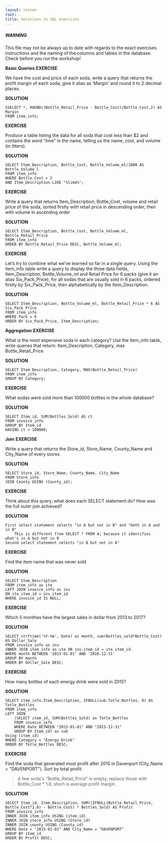 ```yaml
---
layout: lesson
root: .
title: Solutions to SQL exercises
---
```


##### WARNING

This file may not be always up to date with regards to the exact exercises
instructions and the naming of the columns and tables in the database. Check
before you run the workshop!


**Basic Queries**
**EXERCISE**

We have the cost and price of each soda, write a query that returns the profit margin of each soda, give it alias as ‘Margin’ and round it to 2 decimal places. 

**SOLUTION**

	SSELECT *, ROUND((Bottle_Retail_Price - Bottle_Cost)/Bottle_Cost,2) AS Margin 
	FROM item_info;

**EXERCISE**

Produce a table listing the data for all soda that cost less than $2 and contains the word “lime” in the name, telling us the name, cost, and volume (in litters).

**SOLUTION**

	SELECT Item_Description, Bottle_Cost, Bottle_Volume_ml/1000 AS Bottle_Volume_l 
    FROM item_info
    WHERE Bottle_Cost < 2
    AND Item_Description LIKE "%lime%";  

**EXERCISE**

Write a query that returns Item_Description, Bottle_Cost, volume and retail price of the soda, sorted firstly with retail price in descending order, then with volume in ascending order

**SOLUTION**

	SELECT Item_Description, Bottle_Cost, Bottle_Volume_ml, Bottle_Retail_Price 
    FROM item_info
    ORDER BY Bottle_Retail_Price DESC, Bottle_Volume_ml; 


**EXERCISE**

Let’s try to combine what we’ve learned so far in a single query. Using the item_info table write a query to display the three data fields, Item_Description, Bottle_Volume_ml and Retail Price for 6 packs (give it an alias Six_Pack_Price), for all sodas that are usually sold in 6 packs, ordered firstly by Six_Pack_Price, then alphabetically by the Item_Description.  

**SOLUTION**

	SELECT Item_Description, Bottle_Volume_ml, Bottle_Retail_Price * 6 AS Six_Pack_Price
    FROM item_info
    WHERE Pack = 6
    ORDER BY Six_Pack_Price, Item_Description;

**Aggregation**
**EXERCISE**

What is the most expensive soda in each category? Use the item_info table, write queries that return: Item_Description, Category, max Bottle_Retail_Price

**SOLUTION**

	SELECT Item_Description, Category, MAX(Bottle_Retail_Price)
    FROM item_info
    GROUP BY Category;  


**EXERCISE**

What sodas were sold more than 100000 bottles in the whole database?  

**SOLUTION**

	SELECT Item_id, SUM(Bottles_Sold) AS ct
    FROM invoice_info
    GROUP BY Item_id
    HAVING ct > 100000;

**Join**
**EXERCISE**

Write a query that returns the Store_id, Store_Name, County_Name and City_Name of every stores

**SOLUTION**

	SELECT Store_id, Store_Name, County_Name, City_Name
    FROM Store_info
    JOIN County USING (County_id);

**EXERCISE**

Think about this query, what does each SELECT statement do? How was the full outer join achieved?

**SOLUTION**

	First select statement selects "in A but not in B" and "both in A and in B" 
		This is different from SELECT * FROM A; because it identifies what's in A but not in B  
	Second select statement selects "in B but not in A"  

**EXERCISE**

Find the item name that was never sold

**SOLUTION**

	SELECT Item_Description 
    FROM item_info as ite
    LEFT JOIN invoice_info as inv
    ON ite.item_id = inv.item_id
    WHERE invoice_id IS NULL;

**EXERCISE**

Which 5 monthes have the largest sales in dollar from 2013 to 2017? 

**SOLUTION**

	SELECT strftime('%Y-%m', Date) as month, sum(Bottles_sold*Bottle_Cost) AS Dollar_Sale
    FROM invoice_info as inv
    INNER JOIN item_info as ite ON inv.item_id = ite.item_id 
    WHERE month BETWEEN '2013-01-01' AND '2016-12-31'
    GROUP BY month
    ORDER BY Dollar_Sale DESC;

**EXERCISE**

How many bottles of each energy drink were sold in 2015?

**SOLUTION**

	SELECT item_info.Item_Description, IFNULL(sub.Totle_Bottles, 0) AS Totle_Bottles
    FROM item_info
    LEFT JOIN 
        (SELECT item_id, SUM(Bottles_Sold) as Totle_Bottles
        FROM invoice_info
        WHERE Date BETWEEN "2015-01-01" AND "2015-12-31"
        GROUP BY Item_id) as sub
    Using (item_id)
    WHERE Category = "Energy Drink"
    ORDER BY Totle_Bottles DESC;

**EXERCISE**

Find the soda that generated most profit after 2015 in Davenport (City_Name = "DAVENPORT"). Sort by total profit. <br>
> A few soda's "Bottle_Retail_Price" is empty, replace those with Bottle_Cost * 1.8, shich is average profit margin.

**SOLUTION**

	SELECT Item_id, Item_Description, SUM((IFNULL(Bottle_Retail_Price, Bottle_Cost*1.8) - Bottle_Cost) * Bottles_Sold) AS Profit
    FROM invoice_info
    INNER JOIN item_info USING (item_id)
    INNER JOIN store_info USING (Store_id)
    INNER JOIN county USING (County_id)
    WHERE Date > "2015-01-01" AND City_Name = "DAVENPORT"
    GROUP BY item_id
    ORDER BY Profit DESC;
